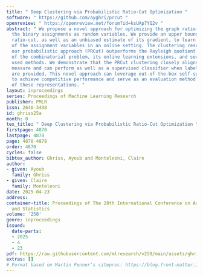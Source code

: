 ```yaml
---
title: " Deep Clustering via Probabilistic Ratio-Cut Optimization "
software: " https://github.com/ayghri/prcut "
openreview: " https://openreview.net/forum?id=ksUAp7YQ2v "
abstract: " We propose a novel approach for optimizing the graph ratio-cut by modeling
  the binary assignments as random variables. We provide an upper bound on the expected
  ratio-cut, as well as an unbiased estimate of its gradient, to learn the parameters
  of the assignment variables in an online setting. The clustering resulting from
  our probabilistic approach (PRCut) outperforms the Rayleigh quotient relaxation
  of the combinatorial problem, its online learning extensions, and several widely
  used methods. We demonstrate that the PRCut clustering closely aligns with the similarity
  measure and can perform as well as a supervised classifier when label-based similarities
  are provided. This novel approach can leverage out-of-the-box self-supervised representations
  to achieve competitive performance and serve as an evaluation method for the quality
  of these representations. "
layout: inproceedings
series: Proceedings of Machine Learning Research
publisher: PMLR
issn: 2640-3498
id: ghriss25a
month: 0
tex_title: " Deep Clustering via Probabilistic Ratio-Cut Optimization "
firstpage: 4870
lastpage: 4878
page: 4870-4878
order: 4870
cycles: false
bibtex_author: Ghriss, Ayoub and Monteleoni, Claire
author:
- given: Ayoub
  family: Ghriss
- given: Claire
  family: Monteleoni
date: 2025-04-23
address:
container-title: Proceedings of The 28th International Conference on Artificial Intelligence
  and Statistics
volume: '258'
genre: inproceedings
issued:
  date-parts:
  - 2025
  - 4
  - 23
pdf: https://raw.githubusercontent.com/mlresearch/v258/main/assets/ghriss25a/ghriss25a.pdf
extras: []
# Format based on Martin Fenner's citeproc: https://blog.front-matter.io/posts/citeproc-yaml-for-bibliographies/
---
```

